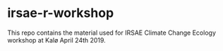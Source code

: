 # irsae-r-workshop

This repo contains the material used for IRSAE Climate Change Ecology workshop at Kalø April 24th 2019.